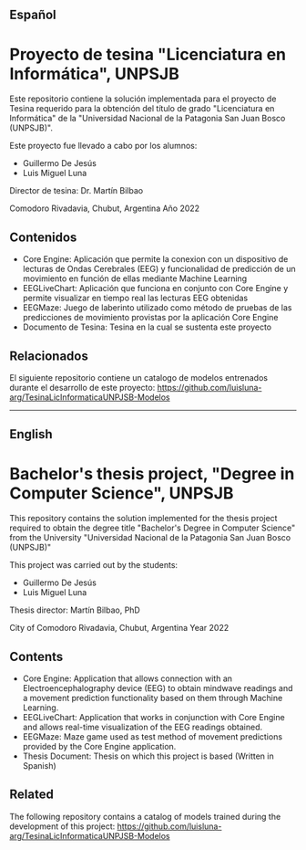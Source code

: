 ## Español

# Proyecto de tesina "Licenciatura en Informática", UNPSJB

Este repositorio contiene la solución implementada para el proyecto de Tesina requerido para la obtención del título de grado "Licenciatura en Informática" de la "Universidad Nacional de la Patagonia San Juan Bosco (UNPSJB)".

Este proyecto fue llevado a cabo por los alumnos: 
- Guillermo De Jesús
- Luis Miguel Luna

Director de tesina: Dr. Martín Bilbao

Comodoro Rivadavia, Chubut, Argentina
Año 2022

## Contenidos

- Core Engine: Aplicación que permite la conexion con un dispositivo de lecturas de Ondas Cerebrales (EEG) y funcionalidad de predicción de un movimiento en función de ellas mediante Machine Learning
- EEGLiveChart: Aplicación que funciona en conjunto con Core Engine y permite visualizar en tiempo real las lecturas EEG obtenidas
- EEGMaze: Juego de laberinto utilizado como método de pruebas de las predicciones de movimiento provistas por la aplicación Core Engine
- Documento de Tesina: Tesina en la cual se sustenta este proyecto

## Relacionados
El siguiente repositorio contiene un catalogo de modelos entrenados durante el desarrollo de este proyecto:
https://github.com/luisluna-arg/TesinaLicInformaticaUNPJSB-Modelos 

***

## English

# Bachelor's thesis project, "Degree in Computer Science", UNPSJB

This repository contains the solution implemented for the thesis project required to obtain the degree title "Bachelor's Degree in Computer Science" from the University "Universidad Nacional de la Patagonia San Juan Bosco (UNPSJB)"

This project was carried out by the students: 
- Guillermo De Jesús 
- Luis Miguel Luna 

Thesis director: Martín Bilbao, PhD

City of Comodoro Rivadavia, Chubut, Argentina 
Year 2022 

## Contents 
- Core Engine: Application that allows connection with an Electroencephalography device (EEG) to obtain mindwave readings and a movement prediction functionality based on them through Machine Learning. 
- EEGLiveChart: Application that works in conjunction with Core Engine and allows real-time visualization of the EEG readings obtained. 
- EEGMaze: Maze game used as test method of movement predictions provided by the Core Engine application. 
- Thesis Document: Thesis on which this project is based (Written in Spanish)

## Related 
The following repository contains a catalog of models trained during the development of this project: 
https://github.com/luisluna-arg/TesinaLicInformaticaUNPJSB-Modelos 
